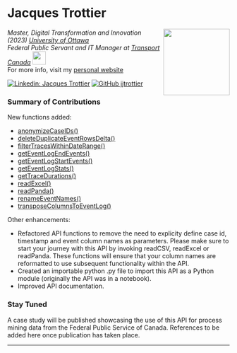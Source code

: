 <h1>Jacques Trottier</h1>
<img align='right' src="https://avatars.githubusercontent.com/u/4829121?v=4" width="150">
<p><em>Master, Digital Transformation and Innovation (2023) <a href="https://www2.uottawa.ca/en">University of Ottawa</a></br>Federal Public Servant and IT Manager at <a href="https://tc.canada.ca/en">Transport Canada</a> <img src="https://icons.iconarchive.com/icons/wikipedia/flags/512/CA-Canada-Flag-icon.png" width="30" style="margin-bottom: -10px;"> 
</em><br />For more info, visit my <a href="https://jacques.trottier.us/">personal website</a></p>

[![Linkedin: Jacques Trottier](https://img.shields.io/badge/-jjtrottier-blue?style=flat-square&logo=Linkedin&logoColor=white&link=https://www.linkedin.com/in/jjtrottier/)](https://www.linkedin.com/in/jjtrottier/)
[![GitHub jjtrottier](https://img.shields.io/github/followers/jtrottier?label=follow&style=social)](https://github.com/jtrottier)


### Summary of Contributions  

New functions added:
- [anonymizeCaseIDs()](./APIs/anonymizeCaseIDs.md)</li>
- [deleteDuplicateEventRowsDelta()](./APIs/deleteDuplicateEventRowsDelta.md)
- [filterTracesWithinDateRange()](./APIs/filterTracesWithinDateRange.md)
- [getEventLogEndEvents()](./APIs/getEventLogEndEvents.md)
- [getEventLogStartEvents()](./APIs/getEventLogStartEvents.md)
- [getEventLogStats()](./APIs/getEventLogStats.md)
- [getTraceDurations()](./APIs/getTraceDurations.md)
- [readExcel()](./APIs/readExcel.md)
- [readPanda()](./APIs/readPanda.md)
- [renameEventNames()](./APIs/renameEventNames.md)
- [transposeColumnsToEventLog()](./APIs/transposeColumnsToEventLog.md)

Other enhancements:
- Refactored API functions to remove the need to explicity define case id, timestamp and event column names as parameters. Please make sure to start your journey with this API by invoking readCSV, readExcel or readPanda. These functions will ensure that your column names are reformatted to use subsequent functionality within the API. 
- Created an importable python .py file to import this API as a Python module (originally the API was in a notebook).
- Improved API documentation.

### Stay Tuned

A case study will be published showcasing the use of this API for process mining data from the Federal Public Service of Canada. References to be added here once publication has taken place.

---

